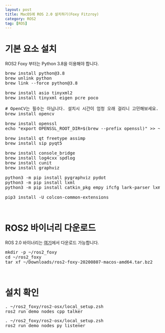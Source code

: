 ```yaml
---
layout: post
title: MacOS에 ROS 2.0 설치하기(Foxy Fitzroy)
category: ROS2
tag: [ROS]
---
```


# 기본 요소 설치

ROS2 Foxy 부터는 Python 3.8을 이용해야 합니다.
<pre class="prettyprint">
brew install python@3.8
brew unlink python
brew link --force python@3.8

brew install asio tinyxml2
brew install tinyxml eigen pcre poco

# OpenCV는 필수는 아닙니다. 설치시 시간이 엄청 오래 걸리니 고민해보세요.
brew install opencv

brew install openssl
echo "export OPENSSL_ROOT_DIR=$(brew --prefix openssl)" >> ~/.zshrc

brew install qt freetype assimp
brew install sip pyqt5

brew install console_bridge
brew install log4cxx spdlog
brew install cunit
brew install graphviz

python3 -m pip install pygraphviz pydot
python3 -m pip install lxml
python3 -m pip install catkin_pkg empy ifcfg lark-parser lxml netifaces numpy pyparsing pyyaml setuptools argcomplete

pip3 install -U colcon-common-extensions
</pre>

<br>

# ROS2 바이너리 다운로드

ROS 2.0 바이너리는 [여기](https://github.com/ros2/ros2/releases)에서 다운로드 가능합니다.

<pre class="prettyprint">
mkdir -p ~/ros2_foxy
cd ~/ros2_foxy
tar xf ~/Downloads/ros2-foxy-20200807-macos-amd64.tar.bz2
</pre>

<br>

# 설치 확인

<pre class="prettyprint">
. ~/ros2_foxy/ros2-osx/local_setup.zsh
ros2 run demo_nodes_cpp talker
</pre>

<pre class="prettyprint">
. ~/ros2_foxy/ros2-osx/local_setup.zsh
ros2 run demo_nodes_py listener
</pre>